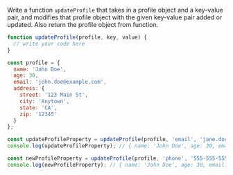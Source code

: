 Write a function `updateProfile` that takes in a profile object and a key-value pair, and modifies that profile object with the given key-value pair added or updated. Also return the profile object from function. 

```js
function updateProfile(profile, key, value) {
  // write your code here
}

const profile = {
  name: 'John Doe',
  age: 30,
  email: 'john.doe@example.com',
  address: {
    street: '123 Main St',
    city: 'Anytown',
    state: 'CA',
    zip: '12345'
  }
};

const updateProfileProperty = updateProfile(profile, 'email', 'jane.doe@example.com');
console.log(updateProfileProperty); // { name: 'John Doe', age: 30, email: 'jane.doe@example.com', address: { ...

const newProfileProperty = updateProfile(profile, 'phone', '555-555-5555');
console.log(newProfileProperty); // { name: 'John Doe', age: 30, email: 'jane.doe@example.com', phone: '555-555-5555', ...

```
